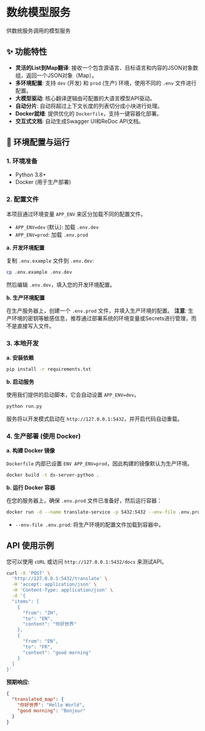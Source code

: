 # 数统模型服务

供数统服务调用的模型服务

## ✨ 功能特性

- **灵活的List到Map翻译**: 接收一个包含源语言、目标语言和内容的JSON对象数组，返回一个JSON对象（Map）。
- **多环境配置**: 支持 `dev` (开发) 和 `prod` (生产) 环境，使用不同的 `.env` 文件进行配置。
- **大模型驱动**: 核心翻译逻辑由可配置的大语言模型API驱动。
- **自动分片**: 自动将超过上下文长度的列表切分成小块进行处理。
- **Docker就绪**: 提供优化的 `Dockerfile`，支持一键容器化部署。
- **交互式文档**: 自动生成Swagger UI和ReDoc API文档。

## 🚀 环境配置与运行

### 1. 环境准备

- Python 3.8+
- Docker (用于生产部署)

### 2. 配置文件

本项目通过环境变量 `APP_ENV` 来区分加载不同的配置文件。

- `APP_ENV=dev` (默认): 加载 `.env.dev`
- `APP_ENV=prod`: 加载 `.env.prod`

**a. 开发环境配置**

复制 `.env.example` 文件到 `.env.dev`:
```bash
cp .env.example .env.dev
```
然后编辑 `.env.dev`，填入您的开发环境配置。

**b. 生产环境配置**

在生产服务器上，创建一个 `.env.prod` 文件，并填入生产环境的配置。
**注意**: 生产环境的密钥等敏感信息，推荐通过部署系统的环境变量或Secrets进行管理，而不是直接写入文件。

### 3. 本地开发

**a. 安装依赖**
```bash
pip install -r requirements.txt
```

**b. 启动服务**

使用我们提供的启动脚本，它会自动设置 `APP_ENV=dev`。
```bash
python run.py
```
服务将以开发模式启动在 `http://127.0.0.1:5432`，并开启代码自动重载。

### 4. 生产部署 (使用 Docker)

**a. 构建 Docker 镜像**

`Dockerfile` 内部已设置 `ENV APP_ENV=prod`，因此构建的镜像默认为生产环境。
```bash
docker build -t ds-server-python .
```

**b. 运行 Docker 容器**

在您的服务器上，确保 `.env.prod` 文件已准备好，然后运行容器：
```bash
docker run -d --name translate-service -p 5432:5432 --env-file .env.prod ds-server-python
```
- `--env-file .env.prod`: 将生产环境的配置文件加载到容器中。

##  API 使用示例

您可以使用 `cURL` 或访问 `http://127.0.0.1:5432/docs` 来测试API。

```bash
curl -X 'POST' \
  'http://127.0.0.1:5432/translate' \
  -H 'accept: application/json' \
  -H 'Content-Type: application/json' \
  -d '{
  "items": [
    {
      "from": "ZH",
      "to": "EN",
      "content": "你好世界"
    },
    {
      "from": "EN",
      "to": "FR",
      "content": "good morning"
    }
  ]
}'
```

**预期响应:**
```json
{
  "translated_map": {
    "你好世界": "Hello World",
    "good morning": "Bonjour"
  }
}